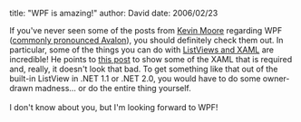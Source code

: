 
title: "WPF is amazing!"
author: David
date: 2006/02/23

If you've never seen some of the posts from [Kevin Moore](http://blogs.msdn.com/okoboji/) regarding WPF ([commonly pronounced Avalon](http://www.simplegeek.com/PermaLink.aspx/848ef1d4-f694-43ee-92f7-047478b6b894)), you should definitely check them out. In particular, some of the things you can do with [ListViews and XAML](http://blogs.msdn.com/okoboji/archive/2006/02/23/538340.aspx) are incredible! He points to [this post](http://blogs.msdn.com/atc_avalon_team/archive/2006/02/23/537715.aspx) to show some of the XAML that is required and, really, it doesn't look that bad. To get something like that out of the built-in ListView in .NET 1.1 or .NET 2.0, you would have to do some owner-drawn madness... or do the entire thing yourself.<br><br>I don't know about you, but I'm looking forward to WPF!<br>
